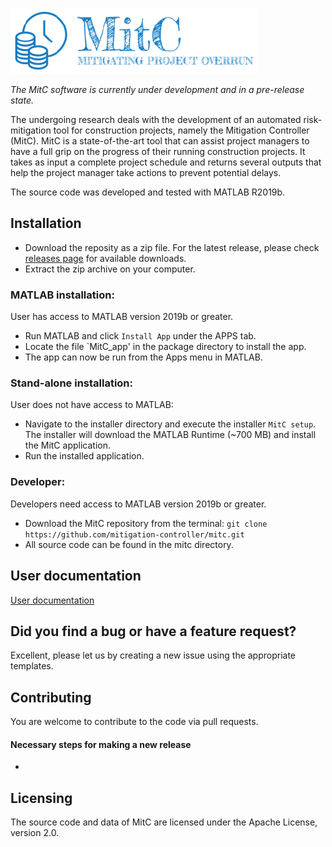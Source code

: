 ![](doc/MitC_logo.png)

_The MitC software is currently under development and in a pre-release state._

The undergoing research deals with the development of an automated risk-mitigation tool for construction projects, namely the Mitigation Controller (MitC). MitC is a state-of-the-art tool that can assist project managers to have a full grip on the progress of their running construction projects. It takes as input a complete project schedule and returns several outputs that help the project manager take actions to prevent potential delays. 

The source code was developed and tested with MATLAB R2019b.

## Installation

* Download the reposity as a zip file. For the latest release, please check [releases page](https://github.com/mitigation-controller/mitc/releases) for available downloads.
* Extract the zip archive on your computer.

### MATLAB installation:
User has access to MATLAB version 2019b or greater. 

* Run MATLAB and click `Install App` under the APPS tab. 
* Locate the file `MitC_app' in the package directory to install the app.
* The app can now be run from the Apps menu in MATLAB.

### Stand-alone installation:
User does not have access to MATLAB: 

* Navigate to the installer directory and execute the installer `MitC setup`. The installer will download the MATLAB Runtime (~700 MB) and install the MitC application.
* Run the installed application. 

### Developer:
Developers need access to MATLAB version 2019b or greater. 

* Download the MitC repository from the terminal:
`git clone https://github.com/mitigation-controller/mitc.git`
* All source code can be found in the mitc directory.

## User documentation
[User documentation](https://github.com/mitigation-controller/mitc/tree/main/doc)

## Did you find a bug or have a feature request?
Excellent, please let us by creating a new issue using the appropriate templates. 

## Contributing
You are welcome to contribute to the code via pull requests. 

#### Necessary steps for making a new release
* 

## Licensing
The source code and data of MitC are licensed under the Apache License, version 2.0. 